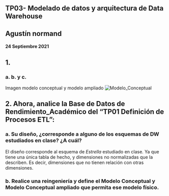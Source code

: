 ## TP03- Modelado de datos y arquitectura de Data Warehouse
## Agustín normand
#### 24 Septiembre 2021

## 1.
### a. b. y c.

Imagen modelo conceptual y modelo ampliado
![Modelo_Conceptual](https://i.ibb.co/xF5gVQ5/Modelo-Conceptual.png)


## 2. Ahora,  analice  la  Base  de  Datos  de  Rendimiento_Académico  del  “TP01 Definición de Procesos ETL”: 
### a. Su diseño, ¿corresponde a alguno de los esquemas de DW estudiados en clase? ¿A cuál?
El diseño corresponde al esquema de *Estrella* estudiado en clase. Ya que tiene una única tabla de hecho, y dimensiones no normalizadas que la describen. Es decir, dimensiones que no tienen relación con otras dimensiones.

### b. Realice una  reingeniería  y  define  el  Modelo  Conceptual  y  Modelo Conceptual ampliado que permita ese modelo físico. 


